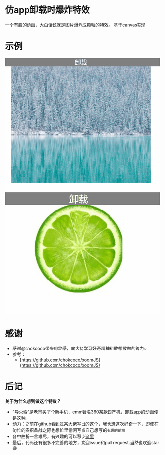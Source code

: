 仿app卸载时爆炸特效
===
一个有趣的动画，大白话说就是图片爆炸成颗粒的特效。
基于canvas实现

# 示例
![](img/Animation1.gif)
![](img/Animation2.gif)



# 感谢
+ 感谢@chokcoco带来的灵感，向大佬学习好奇精神和敢想敢做的魄力~
+ 参考：
    + [https://github.com/chokcoco/boomJS](https://github.com/chokcoco/boomJS)

# 后记

**关于为什么想到做这个特效？**
+ "导火索"是老爸买了个新手机，emm著名360某款国产机，卸载app的动画便是这种。
+ 动力：之前在github看到过某大佬写出的这个，我也想这次好奇一下，即使在匆忙的春招备战之际也想忙里偷闲写点自己想写的`有趣的前端`
+ 各中曲折一言难尽，有兴趣的可以移步[这里](https://github.com/EmilyYoung71415/app-boom-effect/issues/1)
+ 最后，代码还有很多不完善的地方，欢迎issue和pull request.当然也欢迎star😄